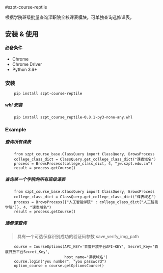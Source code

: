 #szpt-course-reptile

根据学院班级批量查询深职院全校课表模块，可单独查询选修课表。

## 安装 & 使用

#### 必备条件
* Chrome 
* Chrome Driver
* Python 3.6+

### 安装

```shell script
    pip install szpt-course-reptile
```

##### whl 安装 

``` shell script
    pip install szpt_course_reptile-0.0.1-py3-none-any.whl
```

### Example

##### 查询所有课表

```
    from szpt_course_base.ClassQuery import ClassQuery, BrowsProcess
    college_class_dict = ClassQuery.get_college_class_dict("课表域名")
    process = BrowsProcess(college_class_dict, 4, "jw.szpt.edu.cn")
    result = process.getCourse()
```

##### 查询某一个学院的所有班级课表

```
    from szpt_course_base.ClassQuery import ClassQuery, BrowsProcess
    college_class_dict = ClassQuery.get_college_class_dict("课表域名")
    process = BrowsProcess({"人工智能学院" : college_class_dict["人工智能学院"]}, 4, "课表域名")
    result = process.getCourse()
```

##### 选修课查询

> 具有一个可选保存识别成功的验证码参数 save_verify_img_path 

```
    course = CourseOptions(API_KEY='百度开放平台API—KEY', Secret_Key='百度开放平台Secret_Key',
                           host_name='课表域名')
    course.login("you number", "you password")
    option_course = course.getOptionsCourse()
```

